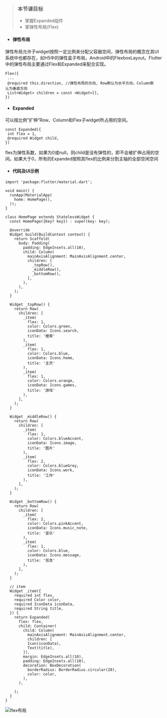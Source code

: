 > ### 本节课⽬标
> - 掌握Expanded组件
> - 掌弹性布局(Flex)


- #### 弹性布局

弹性布局允许⼦widget按照⼀定⽐例来分配⽗容器空间，弹性布局的概念在其UI系统中也都存在，如H5中的弹性盒⼦布局，Android中的FlexboxLayout。Flutter中的弹性布局主要通过Flex和Expanded来配合实现。


```
Flex({
 ...
 @required this.direction, //弹性布局的方向, Row默认为水平方向，Column默
认为垂直方向
 List<Widget> children = const <Widget>[],
})
```


- #### Expanded

可以按⽐例“扩伸”Row、Column和Flex⼦widget所占⽤的空间。


```
const Expanded({
 int flex = 1,
 @required Widget child,
})
```


flex为弹性系数，如果为0或null，则child是没有弹性的，即不会被扩伸占⽤的空间。如果⼤于0，所有的Expanded按照其flex的⽐例来分割主轴的全部空闲空间

- #### 代码及UI示例


```
import 'package:flutter/material.dart';

void main() {
  runApp(MaterialApp(
    home: HomePage(),
  ));
}

class HomePage extends StatelessWidget {
  const HomePage({Key? key}) : super(key: key);

  @override
  Widget build(BuildContext context) {
    return Scaffold(
      body: Padding(
        padding: EdgeInsets.all(10),
        child: Column(
          mainAxisAlignment: MainAxisAlignment.center,
          children: [
            _topRow(),
            _middleRow(),
            _bottomRow(),
          ],
        ),
      ),
    );
  }

  Widget _topRow() {
    return Row(
      children: [
        _item(
          flex: 1,
          color: Colors.green,
          iconData: Icons.search,
          title: '搜索'
        ),
        _item(
          flex: 1,
          color: Colors.blue,
          iconData: Icons.home,
          title: '主页'
        ),
        _item(
          flex: 1,
          color: Colors.orange,
          iconData: Icons.games,
          title: '游戏'
        ),
      ],
    );
  }

  Widget _middleRow() {
    return Row(
      children: [
        _item(
          flex: 1,
          color: Colors.blueAccent,
          iconData: Icons.image,
          title: '图片'
        ),
        _item(
          flex: 2,
          color: Colors.blueGrey,
          iconData: Icons.work,
          title: '工作'
        ),
      ],
    );
  }

  Widget _bottomRow() {
    return Row(
      children: [
        _item(
          flex: 2,
          color: Colors.pinkAccent,
          iconData: Icons.music_note,
          title: '音乐'
        ),
        _item(
          flex: 1,
          color: Colors.blue,
          iconData: Icons.message,
          title: '信息'
        ),
      ],
    );
  }

  // item
  Widget _item({
    required int flex,
    required Color color,
    required IconData iconData,
    required String title,
  }) {
    return Expanded(
      flex: flex,
      child: Container(
        child: Column(
          mainAxisAlignment: MainAxisAlignment.center,
          children: [
          Icon(iconData),
          Text(title),
        ]),
        margin: EdgeInsets.all(10),
        padding: EdgeInsets.all(10),
        decoration: BoxDecoration(
          borderRadius: BorderRadius.circular(20),
          color: color,
        ),
      ), 
    
    );
  }
}
```

![flex布局](https://note.youdao.com/yws/public/resource/54d72e1cc6bb5e89f79f7bcc5fd4ccc7/706F4C4219F04D63B4F2309BCCA1ED7A?ynotemdtimestamp=1661774161014)